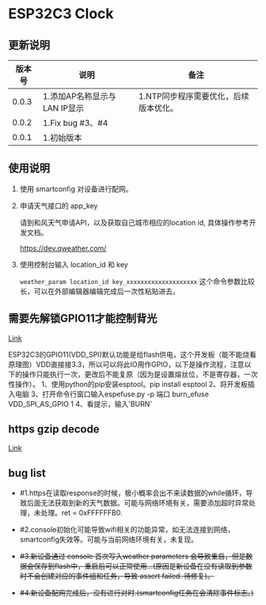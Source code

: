 # ESP32C3 Clock

## 更新说明

| 版本号 | 说明                         | 备注                                  |
| ------ | ---------------------------- | ------------------------------------- |
| 0.0.3  | 1.添加AP名称显示与LAN IP显示 | 1.NTP同步程序需要优化，后续版本优化。 |
| 0.0.2  | 1.Fix bug #3、#4             |                                       |
| 0.0.1  | 1.初始版本                   |                                       |



## 使用说明

1. 使用 smartconfig 对设备进行配网。

2. 申请天气接口的 app_key 

   请到和风天气申请API，以及获取自己城市相应的location id, 具体操作参考开发文档。

   https://dev.qweather.com/

3. 使用控制台输入 location_id 和 key

   `weather_param location_id key_xxxxxxxxxxxxxxxxxxxx`
   这个命令参数比较长，可以在外部编辑器编辑完成后一次性粘贴进去。



##	需要先解锁GPIO11才能控制背光

[Link](https://wiki.luatos.com/chips/esp32c3/board.html#spi-flash)

ESP32C3的GPIO11(VDD_SPI)默认功能是给flash供电，这个开发板（能不能烧看原理图）VDD直接接3.3，所以可以将此IO用作GPIO，以下是操作流程，注意以下的操作只能执行一次，更改后不能复原（因为是设置熔丝位，不是寄存器，一次性操作）。
1、使用python的pip安装esptool。pip install esptool
2、将开发板插入电脑
3、打开命令行窗口输入espefuse.py -p 端口 burn_efuse VDD_SPI_AS_GPIO 1
4、看提示，输入'BURN'



## https gzip decode

[Link](https://yuanze.wang/posts/esp32-unzip-gzip-http-response/)



## bug list

- #1.https在读取response的时候，极小概率会出不来读数据的while循环，导致后面无法获取到新的天气数据。可能与网络环境有关，需要添加超时异常处理，未处理。ret = 0xFFFFFFB0.

- #2.console初始化可能导致wifi相关的功能异常，如无法连接到网络，smartconfig失效等。可能与当前网络环境有关，未复现。

- ~~#3.新设备通过 console 首次写入weather parameters 会导致重启，但是数据会保存到flash中，重启后可以正常使用...(原因是新设备在没有读取到参数时不会创建对应的事件组和任务，导致 assert failed. 待修复)。~~

- ~~#4.新设备配网完成后，没有进行对时.(smartconfig任务在会清除事件标志。)~~

